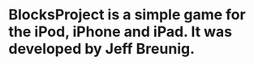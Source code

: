 BlocksProject is a simple game for the iPod, iPhone and iPad. It was developed by Jeff Breunig.
=============